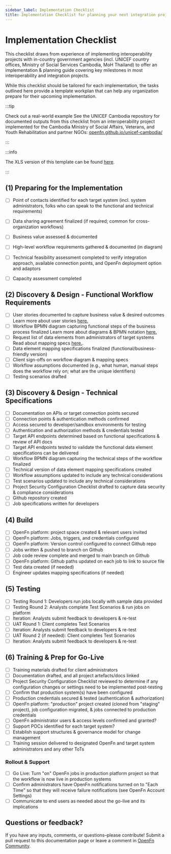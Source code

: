 ```yaml
---
sidebar_label: Implementation Checklist
title: Implementation Checklist for planning your next integration project
---
```


# Implementation Checklist

This checklist draws from experience of implementing interoperability projects
with in-country government agencies (incl. UNICEF country offices, Ministry of
Social Services Cambodia, MoH Thailand) to offer an implementation & planning
guide covering key milestones in most interoperability and integration projects.

While this checklist should be tailored for each implementation, the tasks
outlined here provide a template workplan that can help any organization prepare
for their upcoming implementation. 

:::tip

Check out a real-world example See the UNICEF Cambodia repository for documented
outputs from this checklist from an interoperability project implemented for the
Cambodia Ministry of Social Affairs, Veterans, and Youth Rehabilitation and
partner NGOs:
[openfn.github.io/unicef-cambodia/](https://openfn.github.io/unicef-cambodia/)

:::

:::info

The XLS version of this template can be found [here](https://docs.google.com/spreadsheets/d/1_XY0nx0OLNUsogrIHnRaSTyZ-KdcSXks-tqwm3ZfMc4/edit#gid=72612093).

:::


## (1) Preparing for the Implementation

- [ ] Point of contacts identified for each target system (incl. system administrators, folks who can speak to the functional and technical requirements)
- [ ] Data sharing agreement finalized (if required; common for cross-organization workflows)
- [ ] Business value assessed & documented
- [ ] High-level workflow requirements gathered & documented (in diagram)
- [ ] Technical feasibility assessment completed to verify integration approach, available connection points, and OpenFn deployment option and adaptors
- [ ] Capacity assessment completed


## (2) Discovery & Design - Functional Workflow Requirements

- [ ] User stories documented to capture business value & desired outcomes
      Learn more about user stories [here.](/documentation/design/design-quickstart#1-capture-requirements-as-user-stories)
- [ ] Workflow BPMN diagram capturing functional steps of the business process finalized
      Learn more about diagrams & BPMN notation [here.](/documentation/design/design-quickstart#2-diagram-the-business-process)
- [ ] Request list of data elements from administrators of target systems
      Read about mapping specs [here.](/documentation/design/design-quickstart#3-map-data-elements-to-be-exchanged).
- [ ] Data element mapping specifications finalized (functional/business-friendly version)
- [ ] Client sign-offs on workflow diagram & mapping specs
- [ ] Workflow assumptions documented (e.g., what human, manual steps does the workflow rely on; what are the unique identifiers) 
- [ ] Testing scenarios drafted 

## (3) Discovery & Design - Technical Specifications

- [ ] Documentation on APIs or target connection points secured
- [ ] Connection points & authentication methods confirmed
- [ ] Access secured to developer/sandbox environments for testing
- [ ] Authentication and authorization methods & credentials tested
- [ ] Target API endpoints determined based on functional specifications & review of API docs
- [ ] Target API endpoints tested to validate the functional data element specifications can be delivered
- [ ] Workflow BPMN diagram capturing the technical steps of the workflow finalized 
- [ ] Technical version of data element mapping specifications created 
- [ ] Workflow assumptions updated to include any technical considerations 
- [ ] Test scenarios updated to include any technical considerations
- [ ] Project Security Configuration Checklist drafted to capture data security & compliance considerations
- [ ] Github repository created
- [ ] Job specifications written for developers 

## (4) Build

- [ ] OpenFn platform: project space created & relevant users invited
- [ ] OpenFn platform: Jobs, triggers, and credentials configured 
- [ ] OpenFn platform: Version control configured to connect Github repo
- [ ] Jobs written & pushed to branch on Github
- [ ] Job code review complete and merged to main branch on Github
- [ ] OpenFn platform: Github paths updated on each job to link to source file
- [ ] Test data created (if needed)
- [ ] Engineer updates mapping specifications (if needed)

## (5) Testing

- [ ] Testing Round 1: Developers run jobs locally with sample data provided
- [ ] Testing Round 2: Analysts complete Test Scenarios & run jobs on platform
- [ ] Iteration: Analysts submit feedback to developers & re-test
- [ ] UAT Round 1: Client completes Test Scenarios
- [ ] Iteration: Analysts submit feedback to developers & re-test
- [ ] UAT Round 2 (if needed): Client completes Test Scenarios
- [ ] Iteration: Analysts submit feedback to developers & re-test

## (6) Training & Prep for Go-Live

- [ ] Training materials drafted for client administrators
- [ ] Documentation drafted, and all project artefacts/docs linked
- [ ] Project Security Configuration Checklist reviewed to determine if any configuration changes or settings need to be implemented post-testing
- [ ] Confirm that production system(s) have been configured
- [ ] Production credentials secured & tested (authentication & authorization)
- [ ] OpenFn platform: "production" project created (cloned from "staging" project), job configuration migrated, & jobs connected to production credentials
- [ ] OpenFn administrator users & access levels confirmed and granted?
- [ ] Support POCs identified for each target system?
- [ ] Establish support structures & governance model for change management 
- [ ] Training session delivered to designated OpenFn and target system administrators and any other ToTs

### Rollout & Support

- [ ] Go Live: Turn "on" OpenFn jobs in production platform project so that the workflow is now live in production systems
- [ ] Confirm administrators have OpenFn notifications turned on to "Each Time" so that they will receive failure notifications (see OpenFn Account Settings)
- [ ] Communicate to end users as needed about the go-live and its implications

## Questions or feedback?

If you have any inputs, comments, or questions–please contribute! Submit a pull
request to this documentation page or leave a comment in
[OpenFn Community](https://community.openfn.org/).
